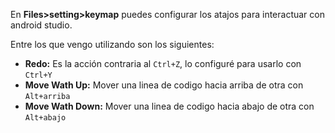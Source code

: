 En **Files>setting>keymap** puedes configurar los atajos para interactuar con android studio.

Entre los que vengo utilizando son los siguientes:

- **Redo:** Es la acción contraria al `Ctrl+Z`, lo configuré para usarlo con `Ctrl+Y`
- **Move Wath Up:** Mover una linea de codigo hacia arriba de otra con `Alt+arriba`
- **Move Wath Down:** Mover una linea de codigo hacia abajo de otra con `Alt+abajo`
